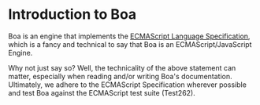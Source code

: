 # Introduction to Boa

Boa is an engine that implements the [ECMAScript Language Specification](spec), which is 
a fancy and technical to say that Boa is an ECMAScript/JavaScript Engine. 

Why not just say so? Well, the technicality of the above statement can matter, especially 
when reading and/or writing Boa's documentation. Ultimately, we adhere to the ECMAScript 
Specification wherever possible and test Boa against the ECMAScript test suite (Test262).

[spec]: https://tc39.es/ecma262/